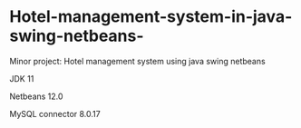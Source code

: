 # Hotel-management-system-in-java-swing-netbeans-
Minor project: Hotel management system using java swing netbeans 

JDK 11

Netbeans 12.0

MySQL connector 8.0.17
